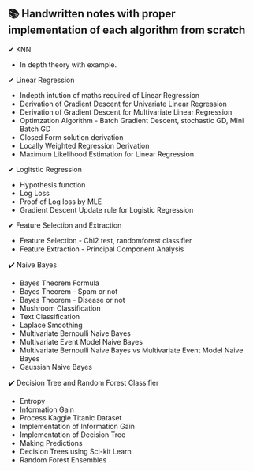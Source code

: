 ##  📚 Handwritten notes with proper implementation of each algorithm from scratch 
 ✔ KNN 
 - In depth theory with example.
 
 ✔ Linear Regression
-  Indepth intution of maths required of Linear Regression
-  Derivation of Gradient Descent for Univariate Linear Regression
-  Derivation of Gradient Descent for Multivariate Linear Regression
-  Optimzation Algorithm - Batch Gradient Descent, stochastic GD, Mini Batch GD
-  Closed Form solution derivation 
-  Locally Weighted Regression Derivation 
-  Maximum Likelihood Estimation for Linear Regression

✔ Logitstic Regression 
- Hypothesis function
-  Log Loss
-  Proof of Log loss by MLE
-  Gradient Descent Update rule for Logistic Regression

✔ Feature Selection and Extraction
- Feature Selection - Chi2 test, randomforest classifier
- Feature Extraction - Principal Component Analysis 

✔️ Naive Bayes
- Bayes Theorem Formula 
- Bayes Theorem - Spam or not
- Bayes Theorem - Disease or not
- Mushroom Classification
- Text Classification
- Laplace Smoothing
- Multivariate Bernoulli Naive Bayes
- Multivariate Event Model Naive Bayes
-  Multivariate Bernoulli Naive Bayes vs Multivariate Event Model Naive Bayes
-  Gaussian Naive Bayes

✔️ Decision Tree and Random Forest Classifier
- Entropy
- Information Gain
- Process Kaggle Titanic Dataset 
- Implementation of Information Gain
- Implementation of Decision Tree
- Making Predictions
- Decision Trees using Sci-kit Learn
- Random Forest Ensembles
